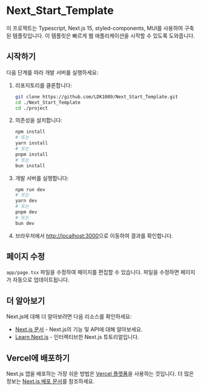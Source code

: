 # Next_Start_Template

이 프로젝트는 Typescript, Next.js 15, styled-components, MUI를 사용하여 구축된 템플릿입니다. 이 템플릿은 빠르게 웹 애플리케이션을 시작할 수 있도록 도와줍니다.

## 시작하기

다음 단계를 따라 개발 서버를 실행하세요:

1. 리포지토리를 클론합니다:
   ```bash
   git clone https://github.com/LDK1009/Next_Start_Template.git
   cd ./Next_Start_Template
   cd ./project
   ```

2. 의존성을 설치합니다:
   ```bash
   npm install
   # 또는
   yarn install
   # 또는
   pnpm install
   # 또는
   bun install
   ```

3. 개발 서버를 실행합니다:
   ```bash
   npm run dev
   # 또는
   yarn dev
   # 또는
   pnpm dev
   # 또는
   bun dev
   ```

4. 브라우저에서 [http://localhost:3000](http://localhost:3000)으로 이동하여 결과를 확인합니다.

## 페이지 수정

`app/page.tsx` 파일을 수정하여 페이지를 편집할 수 있습니다. 파일을 수정하면 페이지가 자동으로 업데이트됩니다.

## 더 알아보기

Next.js에 대해 더 알아보려면 다음 리소스를 확인하세요:

- [Next.js 문서](https://nextjs.org/docs) - Next.js의 기능 및 API에 대해 알아보세요.
- [Learn Next.js](https://nextjs.org/learn) - 인터랙티브한 Next.js 튜토리얼입니다.

## Vercel에 배포하기

Next.js 앱을 배포하는 가장 쉬운 방법은 [Vercel 플랫폼](https://vercel.com/new?utm_medium=default-template&filter=next.js&utm_source=create-next-app&utm_campaign=create-next-app-readme)을 사용하는 것입니다. 더 많은 정보는 [Next.js 배포 문서](https://nextjs.org/docs/app/building-your-application/deploying)를 참조하세요.

